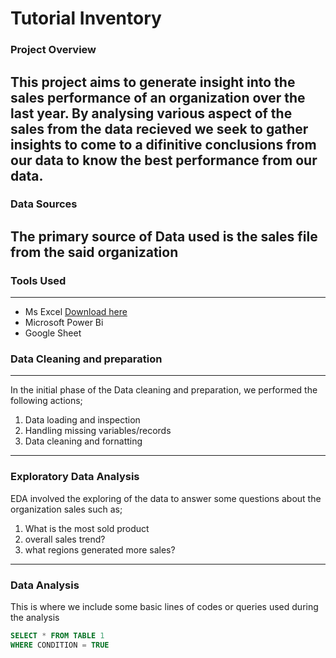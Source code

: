 # Tutorial Inventory

### Project Overview
This project aims to generate insight into the sales performance of an organization over the last year. By analysing various aspect of the sales from the data recieved 
we seek to gather insights to come to a difinitive conclusions from our data to know the best performance from our data.
---
### Data Sources
The primary source of Data used is the sales file from the said organization
---
### Tools Used
---
- Ms Excel
  [Download here](https://www.microsoft.com)
- Microsoft Power Bi
- Google Sheet

### Data Cleaning and preparation
---
In the initial phase of the Data cleaning and preparation, we performed the following actions;
  1. Data loading and inspection
  2. Handling missing variables/records
  3. Data cleaning and fornatting
---
### Exploratory Data Analysis
EDA involved the exploring of the data to answer some questions about the organization sales such as;
1. What is the most sold product
2. overall sales trend?
3. what regions generated more sales?
---
### Data Analysis
This is where we include some basic lines of codes or queries used during the analysis

~~~ SQL
SELECT * FROM TABLE 1
WHERE CONDITION = TRUE
~~~

